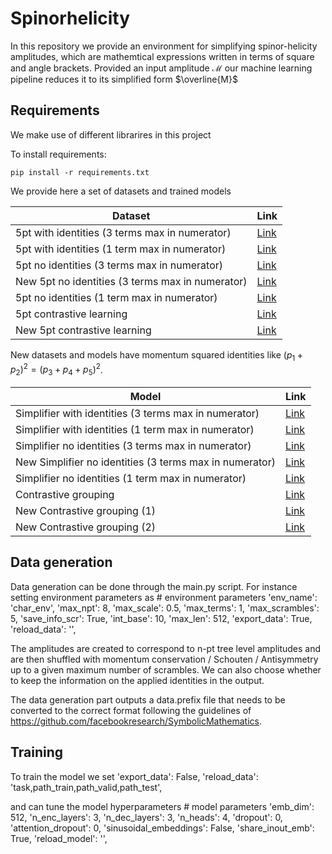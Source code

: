 # Spinorhelicity

In this repository we provide an environment for simplifying spinor-helicity amplitudes, which are mathemtical expressions written in terms of square and angle brackets. 
Provided an input amplitude $\mathcal{M}$ our machine learning pipeline reduces it to its simplified form $\overline{M}$



## Requirements

We make use of different librarires in this project

To install requirements:

```setup
pip install -r requirements.txt
```

We provide here a set of datasets and trained models


Dataset | Link 
--- | --- 
5pt with identities (3 terms max in numerator) | [Link](https://drive.google.com/uc?export=download&id=1oM1uzud_VzVyUwsCznrga9dfZUtqdqoz)
5pt with identities (1 term max in numerator) | [Link](https://drive.google.com/uc?export=download&id=1kmvl9N-c1b76DiP1D_bDZQfZIQc55_yi)
5pt no identities (3 terms max in numerator) | [Link](https://drive.google.com/uc?export=download&id=1cTt9tCWW7lCe_gnR9z2mLp-AbhxrnNXW)
New 5pt no identities (3 terms max in numerator) | [Link](https://drive.google.com/uc?export=download&id=1SAWiqo9gQYsT1yf5VI0D-QJ1oVeb5sYK)
5pt no identities (1 term max in numerator) | [Link](https://drive.google.com/uc?export=download&id=1MBeoNhD02mgVsDC2WvDXjPrlHPS95VHz)
5pt contrastive learning | [Link](https://drive.google.com/uc?export=download&id=1TMLYbcrRBBk662M7qkeLUmnO1SQtdon4)
New 5pt contrastive learning | [Link](https://drive.google.com/uc?export=download&id=1w2w5ECf3yKY08i2ehedPeD5E8NNteMV8)

New datasets and models have momentum squared identities like $(p_1+p_2)^2=(p_3+p_4+p_5)^2$.


Model | Link 
--- | --- 
Simplifier with identities (3 terms max in numerator) | [Link](https://drive.google.com/uc?export=download&id=1RRASnvXHtoeTLD0MTwOMEtCndAvwzmfX)
Simplifier with identities (1 term max in numerator) | [Link](https://drive.google.com/uc?export=download&id=1EQdIeEJA9BHQhu6ZXNZn9vU2CFa-SONM)
Simplifier no identities (3 terms max in numerator) | [Link](https://drive.google.com/uc?export=download&id=1EpMKQUjTguISkNJXng7KLVzaDKBj627V)
New Simplifier no identities (3 terms max in numerator) | [Link](https://drive.google.com/uc?export=download&id=1iyTEhhbvBw1W3cFls9jhnQzFiDtAhIMS)
Simplifier no identities (1 term max in numerator) | [Link](https://drive.google.com/uc?export=download&id=1gV53-rn4yVLh0S5-Eo1aRW67-sYFixYR)
Contrastive grouping | [Link](https://drive.google.com/uc?export=download&id=1bdPMiAFsvD33XftHMQiojxzJlG72LnN9)
New Contrastive grouping (1) | [Link](https://drive.google.com/uc?export=download&id=1zrOkJsfERGMiK6fdadnItC8eM-33VAMP)
New Contrastive grouping (2)| [Link](https://drive.google.com/uc?export=download&id=1eopg7hqbIU56Uf3o8LzKs6w2bPXQx7aE)

## Data generation
Data generation can be done through the main.py script.
For instance setting environment parameters as
        # environment parameters
        'env_name': 'char_env',
        'max_npt': 8,
        'max_scale': 0.5,
        'max_terms': 1,
        'max_scrambles': 5,
        'save_info_scr': True,
        'int_base': 10,
        'max_len': 512,
        'export_data': True,
        'reload_data': '',

The amplitudes are created to correspond to n-pt tree level amplitudes and are then shuffled with momentum conservation / Schouten / Antisymmetry up to a given maximum number of scrambles. We can also choose whether to keep the information on the applied identities in the output. 

The data generation part outputs a data.prefix file that needs to be converted to the correct format following the guidelines of  https://github.com/facebookresearch/SymbolicMathematics.

## Training
To train the model we set 
        'export_data': False,
        'reload_data': 'task,path_train,path_valid,path_test',
        
and can tune the model hyperparameters
        # model parameters
        'emb_dim': 512,
        'n_enc_layers': 3,
        'n_dec_layers': 3,
        'n_heads': 4,
        'dropout': 0,
        'attention_dropout': 0,
        'sinusoidal_embeddings': False,
        'share_inout_emb': True,
        'reload_model': '',
